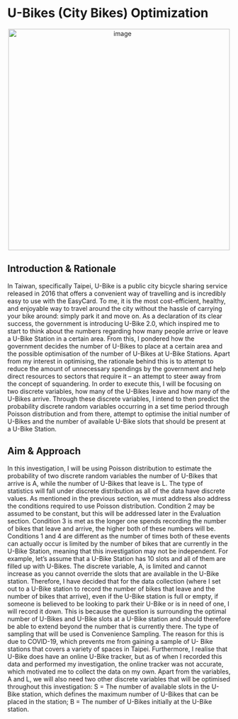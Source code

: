 # U-Bikes (City Bikes) Optimization
<p align="center">
<img width="500" alt="image" src="https://user-images.githubusercontent.com/103551562/172152615-688734c6-d7f2-42cd-b1c0-6d087462c9f2.png">
</p>
  
## Introduction & Rationale
In Taiwan, specifically Taipei, U-Bike is a public city bicycle sharing service released in 2016 that offers a convenient way of travelling and is incredibly easy to use with the EasyCard. To me, it is the most cost-efficient, healthy, and enjoyable way to travel around the city without the hassle of carrying your bike around: simply park it and move on. As a declaration of its clear success, the government is introducing U-Bike 2.0, which inspired me to start to think about the numbers regarding how many people arrive or leave a U-Bike Station in a certain area. From this, I pondered how the government decides the number of U-Bikes to place at a certain area and the possible optimisation of the number of U-Bikes at U-Bike Stations. Apart from my interest in optimising, the rationale behind this is to attempt to reduce the amount of unnecessary spendings by the government and help direct resources to sectors that require it – an attempt to steer away from the concept of squandering. In order to execute this, I will be focusing on two discrete variables, how many of the U-Bikes leave and how many of the U-Bikes arrive. Through these discrete variables, I intend to then predict the probability discrete random variables occurring in a set time period through Poisson distribution and from there, attempt to optimise the initial number of U-Bikes and the number of available U-Bike slots that should be present at a U-Bike Station.

## Aim & Approach
In this investigation, I will be using Poisson distribution to estimate the probability of two discrete random variables the number of U-Bikes that arrive is A, while the number of U-Bikes that leave is L. The type of statistics will fall under discrete distribution as all of the data have discrete values. As mentioned in the previous section, we must address also address the conditions required to use Poisson distribution. Condition 2 may be assumed to be constant, but this will be addressed later in the Evaluation section. Condition 3 is met as the longer one spends recording the number of bikes that leave and arrive, the higher both of these numbers will be. Conditions 1 and 4 are different as the number of times both of these events can actually occur is limited by the number of bikes that are currently in the U-Bike Station, meaning that this investigation may not be independent. For example, let’s assume that a U-Bike Station has 10 slots and all of them are filled up with U-Bikes. The discrete variable, A, is limited and cannot increase as you cannot override the slots that are available in the U-Bike station. Therefore, I have decided that for the data collection (where I set out to a U-Bike station to record the number of bikes that leave and the number of bikes that arrive), even if the U-Bike station is full or empty, if someone is believed to be looking to park their U-Bike or is in need of one, I will record it down. This is because the question is surrounding the optimal number of U-Bikes and U-Bike slots at a U-Bike station and should therefore be able to extend beyond the number that is currently there. The type of sampling that will be used is Convenience Sampling. The reason for this is due to COVID-19, which prevents me from gaining a sample of U- Bike stations that covers a variety of spaces in Taipei. Furthermore, I realise that U-Bike does have an online U-Bike tracker, but as of when I recorded this data and performed my investigation, the online tracker was not accurate, which motivated me to collect the data on my own. Apart from the variables, A and L, we will also need two other discrete variables that will be optimised throughout this investigation: S = The number of available slots in the U-Bike station, which defines the maximum number of U-Bikes that can be placed in the station; B = The number of U-Bikes initially at the U-Bike station.
